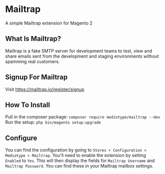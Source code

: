 # Mailtrap
A simple Mailtrap extension for Magento 2

## What Is Mailtrap?
Mailtrap is a fake SMTP server for development teams to test, view and share emails sent from the development and staging environments without spamming real customers.

## Signup For Mailtrap
Visit https://mailtrap.io/register/signup

## How To Install
Pull in the composer package: `composer require mediotype/mailtrap --dev`
Run the setup: `php bin/magento setup:upgrade`

## Configure
You can find the configuration by going to `Stores > Configuration > Mediotype > Mailtrap`. You'll need to enable the extension by setting `Enabled` to `Yes`. This will then display the fields for `Mailtrap Username` and `Mailtrap Password`. You can find these in your Mailtrap mailbox settings.
